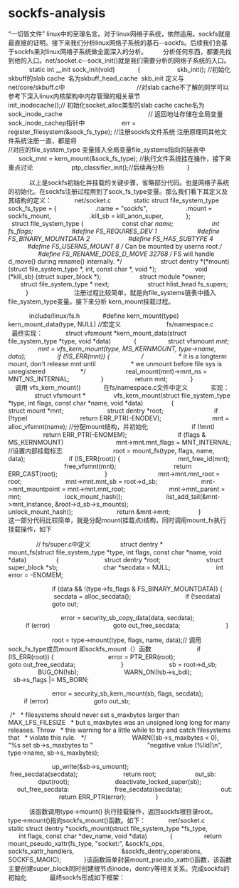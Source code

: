# sockfs-analysis

“一切皆文件” linux中的至理名言。对于linux网络子系统，依然适用。sockfs就是最直接的证明。接下来我们分析linux网络子系统的基石--sockfs。后续我们会基于sockfs来对linux网络子系统做全面深入的分析。
        分析任何东西，都要先找到他的入口。net/socket.c--sock_init()就是我们需要分析的网络子系统的入口。
            static int __init sock_init(void)
            {
                    skb_init(); //初始化skbuff的slab cache  名为skbuff_head_cache  skb_init 定义与net/core/skbuff.c中
                                        //对slab cache不了解的同学可以参考下深入linux内核架构中内存管理的相关章节
                    init_inodecache();// 初始化socket_alloc类型的slab cache cache名为sock_inode_cache
                                                // 返回地址存储在全局变量sock_inode_cachep指针中
                    err = register_filesystem(&sock_fs_type); //注册sockfs文件系统 注册原理同其他文件系统注册一直，都是将
                                                                                        //对应的file_system_type 变量插入全局变量file_systems指向的链表中
                    sock_mnt = kern_mount(&sock_fs_type); //执行文件系统挂在操作，接下来重点讨论 
                    ptp_classifier_init();//后续再分析
            }

            以上是sockfs初始化并挂载的关键步骤，省略部分代码。也是网络子系统的初始化。在sockfs注册过程用到了sock_fs_type变量。那么我们看下其定义及其结构的定义：
            net/socket.c
            static struct file_system_type sock_fs_type = {
                     .name =	"sockfs",
                     .mount =	sockfs_mount,
                     .kill_sb =	kill_anon_super,
            };
            
            struct file_system_type {
                     const char *name;
                     int fs_flags;
                     #define FS_REQUIRES_DEV	1 
                     #define FS_BINARY_MOUNTDATA	2
                     #define FS_HAS_SUBTYPE	4
                     #define FS_USERNS_MOUNT	8	/* Can be mounted by userns root */
                     #define FS_RENAME_DOES_D_MOVE	32768	/* FS will handle d_move() during rename() internally. */
                     struct dentry *(*mount) (struct file_system_type *, int, const char *, void *);
                     void (*kill_sb) (struct super_block *);
                     struct module *owner;
                     struct file_system_type * next;
                     struct hlist_head fs_supers;
            }
            
            注册过程比较简单，就是向file_systems链表中插入file_system_type变量。接下来分析 kern_mount挂载过程。

            include/linux/fs.h
            #define kern_mount(type) kern_mount_data(type, NULL) //宏定义
            
            fs/namespace.c
            最终实现：
            struct vfsmount *kern_mount_data(struct file_system_type *type, void *data)
            {
                 struct vfsmount *mnt;
                 mnt = vfs_kern_mount(type, MS_KERNMOUNT, type->name, data);
                 if (!IS_ERR(mnt)) {
                 /*
                   * it is a longterm mount, don't release mnt until
                   * we unmount before file sys is unregistered
                   */
                      real_mount(mnt)->mnt_ns = MNT_NS_INTERNAL;
                 }
                 return mnt;
            }
            
            调用 vfs_kern_mount()
            在fs/namespace.c文件中定义
            实现：
               struct vfsmount *
               vfs_kern_mount(struct file_system_type *type, int flags, const char *name, void *data)
               {
                        struct mount *mnt;
                        struct dentry *root;
   
                        if (!type)
                             return ERR_PTR(-ENODEV);
   
                        mnt = alloc_vfsmnt(name); //分配mount结构，并初始化
                        if (!mnt)
                            return ERR_PTR(-ENOMEM);
   
                        if (flags & MS_KERNMOUNT)
                             mnt->mnt.mnt_flags = MNT_INTERNAL; //设置内部挂载标志
   
                        root = mount_fs(type, flags, name, data);
                        if (IS_ERR(root)) {
                                mnt_free_id(mnt);
                                free_vfsmnt(mnt);
                                return ERR_CAST(root);
                          }
   
                        mnt->mnt.mnt_root = root;
                        mnt->mnt.mnt_sb = root->d_sb;
                        mnt->mnt_mountpoint = mnt->mnt.mnt_root;
                        mnt->mnt_parent = mnt;
                        lock_mount_hash();
                        list_add_tail(&mnt->mnt_instance, &root->d_sb->s_mounts);
                        unlock_mount_hash();
                        return &mnt->mnt;
               }
                这一部分代码比较简单，就是分配mount(挂载点)结构，同时调用mount_fs执行挂载操作，如下

                // fs/super.c中定义
                struct dentry *
                mount_fs(struct file_system_type *type, int flags, const char *name, void *data)
                {
                         struct dentry *root;
                         struct super_block *sb;
                         char *secdata = NULL;
                         int error = -ENOMEM;

                         if (data && !(type->fs_flags & FS_BINARY_MOUNTDATA)) {
                              secdata = alloc_secdata();
                              if (!secdata)
                               goto out;

                              error = security_sb_copy_data(data, secdata);
                              if (error)
                                   goto out_free_secdata;
                         }

                         root = type->mount(type, flags, name, data);// 调用sock_fs_type成员mount 即sockfs_mount（）函数
                         if (IS_ERR(root)) {
                              error = PTR_ERR(root);
                              goto out_free_secdata;
                         }
                         sb = root->d_sb;
                         BUG_ON(!sb);
                         WARN_ON(!sb->s_bdi);
                         sb->s_flags |= MS_BORN;

                         error = security_sb_kern_mount(sb, flags, secdata);
                         if (error)
                         goto out_sb;

 /*
  * filesystems should never set s_maxbytes larger than MAX_LFS_FILESIZE
  * but s_maxbytes was an unsigned long long for many releases. Throw
  * this warning for a little while to try and catch filesystems that
  * violate this rule.
  */
                         WARN((sb->s_maxbytes < 0), "%s set sb->s_maxbytes to "
                              "negative value (%lld)\n", type->name, sb->s_maxbytes);

                         up_write(&sb->s_umount);
                         free_secdata(secdata);
                         return root;
                     out_sb:
                         dput(root);
                         deactivate_locked_super(sb);
                     out_free_secdata:
                         free_secdata(secdata);
                     out:
                             return ERR_PTR(error);
                }

            该函数调用type->mount() 执行挂载操作，返回sockfs根目录root。type->mount()指向sockfs_mount()函数。如下：
            net/socket.c
            static struct dentry *sockfs_mount(struct file_system_type *fs_type,
                    int flags, const char *dev_name, void *data)
            {
                 return mount_pseudo_xattr(fs_type, "socket:", &sockfs_ops,
                          sockfs_xattr_handlers,
                          &sockfs_dentry_operations, SOCKFS_MAGIC);
            }该函数简单封装mount_pseudo_xattr()函数，该函数主要创建super_block同时创建根节点inode，dentry等相关关系。完成sockfs的初始化
            最终sockfs形成如下框架：
        

            
            
